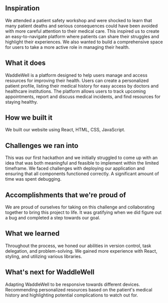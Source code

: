## Inspiration
We attended a patient safety workshop and were shocked to learn that many patient deaths and serious consequences could have been avoided with more careful attention to their medical care. This inspired us to create an easy-to-navigate platform where patients can share their struggles and highlight their experiences. We also wanted to build a comprehensive space for users to take a more active role in managing their health.

## What it does
WaddleWell is a platform designed to help users manage and access resources for improving their health. Users can create a personalized patient profile, listing their medical history for easy access by doctors and healthcare institutions. The platform allows users to track upcoming appointments, report and discuss medical incidents, and find resources for staying healthy.

## How we built it
We built our website using React, HTML, CSS, JavaScript.

## Challenges we ran into
This was our first hackathon and we initially struggled to come up with an idea that was both meaningful and feasible to implement within the limited timeframe. We faced challenges with deploying our application and ensuring that all components functioned correctly. A significant amount of time was spent debugging.

## Accomplishments that we're proud of
We are proud of ourselves for taking on this challenge and collaborating together to bring this project to life. It was gratifying when we did figure out a bug and completed a step towards our goal.

## What we learned
Throughout the process, we honed our abilities in version control, task delegation, and problem-solving. We gained more experience with React, styling, and utilizing various libraries.

## What's next for WaddleWell
Adapting WaddleWell to be responsive towards different devices. Recommending personalized resources based on the patient's medical history and highlighting potential complications to watch out for.
